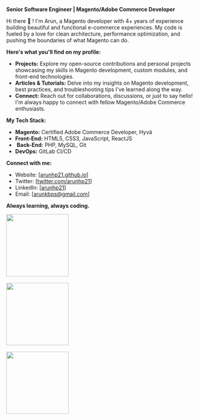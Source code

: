 **Senior Software Engineer | Magento/Adobe Commerce Developer**

Hi there 👋 !  I'm Arun, a Magento developer with 4+ years of experience building beautiful and functional e-commerce experiences. My code is fueled by a love for clean architecture, performance optimization, and pushing the boundaries of what Magento can do.

**Here's what you'll find on my profile:**

*  **Projects:** Explore my open-source contributions and personal projects showcasing my skills in Magento development, custom modules, and front-end technologies.
*  **Articles & Tutorials:** Delve into my insights on Magento development, best practices, and troubleshooting tips I've learned along the way.
*  **Connect:** Reach out for collaborations, discussions, or just to say hello! I'm always happy to connect with fellow Magento/Adobe Commerce enthusiasts.

**My Tech Stack:**

*  **Magento:** Certified Adobe Commerce Developer, Hyvä
*  **Front-End:** HTML5, CSS3, JavaScript, ReactJS
* ️ **Back-End:** PHP, MySQL, Git
*  **DevOps:** GitLab CI/CD

**Connect with me:**

*  Website: [[arunhp21.github.io](https://arunhp21.github.io/)]
*  Twitter: [[twitter.com/arunhp21](https://twitter.com/arunhp21)]
*  LinkedIn: [[arunhp21](https://in.linkedin.com/comm/in/arunhp21)]
*  Email: [[arunkbps@gmail.com](mailto:arunkbps@gmail.com)]

**Always learning, always coding.**

<a href="https://github.com/arunhp21">
  <img align="center" width="auto" height="165" src="https://streak-stats.demolab.com/?user=arunhp21)]" />
</a>
<br>
<br>
<a href="https://github.com/arunhp21">
  <img align="center" width="auto" height="165" src="https://github-readme-stats.vercel.app/api?username=arunhp21&show_icons=true&include_all_commits=true)]" />
</a>
<br>
<br>
<a href="https://github.com/arunhp21">
  <img align="center" width="auto" height="165" src="https://github-readme-stats.vercel.app/api/top-langs/?username=arunhp21&langs_count=8&layout=compact" />
</a>

